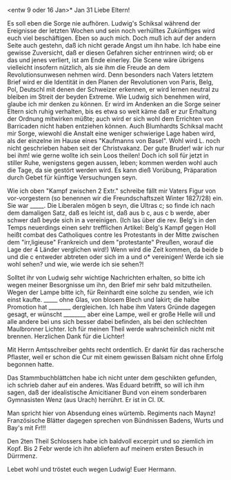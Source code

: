  <entw 9 oder 16 Jan>* Jan 31
Liebe Eltern!

Es soll eben die Sorge nie aufhören. Ludwig's Schiksal während der Ereignisse der letzten Wochen und sein noch verhülltes Zukünftiges wird euch viel beschäftigen. Eben so auch mich. Doch muß ich auf der andern Seite auch gestehn, daß ich nicht gerade Angst um ihn habe. Ich habe eine gewisse Zuversicht, daß er diesen Gefahren sicher entrinnen wird; ob er das und jenes verliert, ist am Ende einerley. Die Scene wäre übrigens vielleicht insofern nützlich, als sie ihm die Freude an dem Revolutionsunwesen nehmen wird. Denn besonders nach Vaters letztem Brief wird er die Identität in den Planen der Revolutionen von Paris, Belg, Pol, Deutschl mit denen der Schweizer erkennen, er wird lernen neutral zu bleiben im Streit der beyden Extreme. Wie Ludwig sich benehmen wird, glaube ich mir denken zu können. Er wird im Andenken an die Sorge seiner Eltern sich ruhig verhalten, bis es etwa so weit käme daß er zur Erhaltung der Ordnung mitwirken müßte; auch wird er sich wohl dem Errichten von Barricaden nicht haben entziehen können. Auch Blumhardts Schiksal macht mir Sorge, wiewohl die Anstalt eine weniger schwierige Lage haben wird, als der einzelne im Hause eines "Kaufmanns von Basel". Wohl wird L. noch nicht geschrieben haben seit der Christvakanz. Der gute Bruder! wär ich nur bei ihm! wie gerne wollte ich sein Loos theilen! Doch ich soll für jetzt in stiller Ruhe, wenigstens gegen aussen, leben; kommen werden wohl auch die Tage, da sie gestört werden wird. Es kann dieß Vorübung, Präparation durch Gebet für künftige Versuchungen seyn.

Wie ich oben "Kampf zwischen 2 Extr." schreibe fällt mir Vaters Figur von vor-vorgestern (so benennen wir die Freundschaftszeit Winter 1827/28) ein. Sie war _____. Die Liberalen mögen b seyn, die Ultras c; so finde ich nach dem damaligen Satz, daß es leicht ist, daß aus b c, aus c b werde, aber schwer daß beyde sich in a vereinigen. (Ich las über die rev. Belg's in den Temps neuerdings einen sehr trefflichen Artikel: Belg's Kampf gegen Holl heißt combat des Catholiques contre les Protestants in der Mitte zwischen dem "irr‚ligieuse" Frankreich und dem "protestante" Preußen, worauf die Lage der 4 Länder verglichen wird!) Wenn wird die Zeit kommen, da beide b und die c entweder abtreten oder sich im a und o* vereinigen! Werde ich sie wohl sehen? und wie, wie werde ich sie sehen?!

Solltet ihr von Ludwig sehr wichtige Nachrichten erhalten, so bitte ich wegen meiner Besorgnisse um ihn, den Brief mir sehr bald mitzutheilen. 
Wegen der Lampe bitte ich, für Reinhardt eine solche zu senden, wie ich einst kaufte. _____ ohne Glas, von blosem Blech und lakirt; die halbe Promotion hat ________ dergleichen. Ich habe ihm Vaters Gründe dagegen gesagt, er wünscht ________ aber eine Lampe, weil er große Helle will und alle andere bei uns sich besser dabei befinden, als bei den schlechten Maulbronner Lichter. Ich für meinen Theil werde wahrscheinlich nicht mit brennen. Herzlichen Dank für die Lichter!

Mit Herrn Amtsschreiber gehts recht ordentlich. Er dankt für das rachersche Pflaster, weil er schon die Cur mit einem gewissen Balsam nicht ohne Erfolg begonnen hatte.

Das Stammbuchblättchen habe ich nicht unter dem geschikten gefunden, ich schrieb daher auf ein anderes.
Was Eduard betrifft, so will ich ihm sagen, daß der idealistische Amicitianer Bund von einem sonderbaren Gymnasisten Wenz (aus Urach) herrührt. Er ist in Cl. IX.

Man spricht hier von Absendung eines würtemb. Regiments nach Maynz! Französische Blätter dagegen sprechen von Bündnissen Badens, Wurts und Bay's mit Fr!!!

Den 2ten Theil Schlossers habe ich baldvoll excerpirt und so ziemlich im Kopf. Bis 2 Febr werde ich ihn abliefern auf meinem ersten Besuch in Dürrmenz.

Lebet wohl und tröstet euch wegen Ludwig!
 Euer Hermann.
